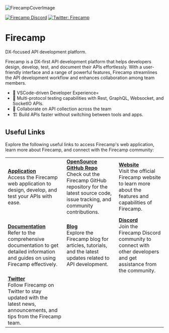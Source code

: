 
![FirecampCoverImage](https://raw.githubusercontent.com/FirecampDev/Firecamp/main/.github/github-cover.png)

[![Firecamp Discord](https://badgen.net/discord/members/8hRaqhK)](https://discord.gg/8hRaqhK)
[![Twitter: Firecamp](https://img.shields.io/twitter/follow/firecampdev.svg?style=social)](https://twitter.com/firecampdev)

# Firecamp
DX-focused API development platform.

Firecamp is a DX-first API development platform that helps developers design, develop, test, and document their APIs effortlessly. With a user-friendly interface and a range of powerful features, Firecamp streamlines the API development workflow and enhances collaboration among team members.

- 💚 VSCode-driven Developer Experience=
- :high_brightness: Multi-protocol testing capabilities with Rest, GraphQL, Websocket, and SocketIO APIs.
- :satellite: Collaborate on API collection across the team
- 🏗️ Build APIs faster without switching between tools and apps.




## Useful Links

Explore the following useful links to access Firecamp's web application, learn more about Firecamp, and connect with the Firecamp community:

|                     |                     |                     |
|---------------------|---------------------|---------------------|
| **[Application](https://firecamp.dev)** <br/> Access the Firecamp web application to design, develop, and test your APIs with ease. | **[OpenSource GitHub Repo](https://github.com/FirecampDev/Firecamp)** <br/> Check out the Firecamp GitHub repository for the latest source code, issue tracking, and community contributions. | **[Website](https://firecamp.io)** <br/> Visit the official Firecamp website to learn more about the features and capabilities of Firecamp. |
| **[Documentation](https://firecamp.io/docs)** <br/> Refer to the comprehensive documentation to get detailed information and guides on using Firecamp effectively. | **[Blog](https://firecamp.io/blog)** <br/> Explore the Firecamp blog for articles, tutorials, and the latest updates related to API development. | **[Discord](https://discord.com/invite/8hRaqhK)** <br/> Join the Firecamp Discord community to connect with other developers and get assistance from the community. |
| **[Twitter](https://twitter.com/FirecampDev)** <br/> Follow Firecamp on Twitter to stay updated with the latest news, announcements, and tips from the Firecamp team. | | |


